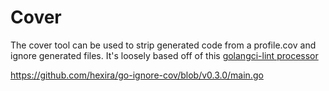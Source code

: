 # Cover

The cover tool can be used to strip generated code from a profile.cov and ignore generated files. It's loosely based off of this [golangci-lint processor](https://github.com/golangci/golangci-lint/blob/19a338706a3dfae85ec5199216532860715fd269/pkg/result/processors/autogenerated_exclude.go)

https://github.com/hexira/go-ignore-cov/blob/v0.3.0/main.go
